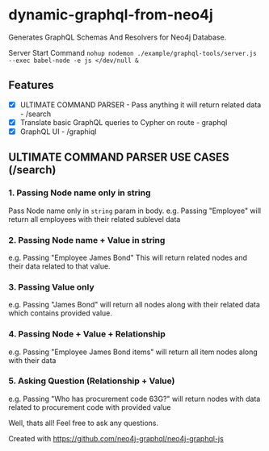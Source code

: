 # dynamic-graphql-from-neo4j
Generates GraphQL Schemas And Resolvers for Neo4j Database.

Server Start Command `nohup nodemon ./example/graphql-tools/server.js --exec babel-node -e js </dev/null &`

## Features

- [x] ULTIMATE COMMAND PARSER - Pass anything it will return related data - /search
- [x] Translate basic GraphQL queries to Cypher on route - graphql
- [x] GraphQL UI - /graphiql

## ULTIMATE COMMAND PARSER USE CASES (/search)

### 1. Passing Node name only in string

Pass Node name only in `string` param in body. e.g. Passing "Employee" will return all employees with their related sublevel data

### 2. Passing Node name + Value in string

e.g. Passing "Employee James Bond" This will return related nodes and their data related to that value. 

### 3. Passing Value only

e.g. Passing "James Bond" will return all nodes along with their related data which contains provided value.

### 4. Passing Node + Value + Relationship

e.g. Passing "Employee James Bond items" will return all item nodes along with their data

### 5. Asking Question (Relationship + Value)

e.g. Passing "Who has procurement code 63G?" will return nodes with data related to procurement code with provided value 

Well, thats all! Feel free to ask any questions.

Created with https://github.com/neo4j-graphql/neo4j-graphql-js
